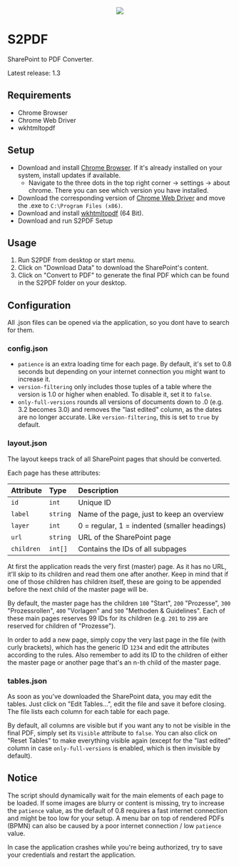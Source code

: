 <p align="center"><img src="https://raw.githubusercontent.com/deinesk/S2PDF/master/icon.ico" /></p>

# S2PDF
SharePoint to PDF Converter.

Latest release: 1.3

## Requirements
- Chrome Browser
- Chrome Web Driver
- wkhtmltopdf


## Setup
- Download and install [Chrome Browser](https://www.google.com/chrome/de/download-chrome/?brand=YTUH&gclid=EAIaIQobChMIitaPlJPJ_QIVywEGAB1T_gBGEAAYASAAEgLlu_D_BwE&gclsrc=aw.ds). If it's already installed on your system, install updates if available.
  - Navigate to the three dots in the top right corner -> settings -> about chrome. There you can see which version you have installed.
- Download the corresponding version of [Chrome Web Driver](https://chromedriver.chromium.org/downloads) and move the .exe to `C:\Program Files (x86)`.
- Download and install [wkhtmltopdf](https://wkhtmltopdf.org/downloads.html) (64 Bit).
- Download and run S2PDF Setup
  


## Usage
1. Run S2PDF from desktop or start menu.
2. Click on "Download Data" to download the SharePoint's content.
3. Click on "Convert to PDF" to generate the final PDF which can be found in the S2PDF folder on your desktop.


## Configuration

All .json files can be opened via the application, so you dont have to search for them.

### config.json

- `patience` is an extra loading time for each page. By default, it's set to 0.8 seconds but depending on your internet connection you might want to increase it.
- `version-filtering` only includes those tuples of a table where the version is 1.0 or higher when enabled. To disable it, set it to `false`.
- `only-full-versions` rounds all versions of documents down to .0 (e.g. 3.2 becomes 3.0) and removes the "last edited" column, as the dates are no longer accurate. Like `version-filtering`, this is set to `true` by default.

### layout.json
The layout keeps track of all SharePoint pages that should be converted.

Each page has these attributes:

| Attribute  | Type     | Description                                  |
|:-----------|:---------|:---------------------------------------------|
| `id`       | `int`    | Unique ID                                    |
| `label`    | `string` | Name of the page, just to keep an overview   |
| `layer`    | `int`    | 0 = regular, 1 = indented (smaller headings) |
| `url`      | `string` | URL of the SharePoint page                   |
| `children` | `int[]`  | Contains the IDs of all subpages             |


At first the application reads the very first (master) page. As it has no URL, it'll skip to its children and read them one after another. Keep in mind that if one of those children has children itself, these are going to be appended before the next child of the master page will be. 

By default, the master page has the children `100` "Start", `200` "Prozesse", `300` "Prozessrollen", `400` "Vorlagen" and `500` "Methoden & Guidelines".
Each of these main pages reserves 99 IDs for its children (e.g. `201` to `299` are reserved for children of "Prozesse").

In order to add a new page, simply copy the very last page in the file (with curly brackets), which has the generic ID `1234` and edit the attributes according to the rules. Also remember to add its ID to the children of either the master page or another page that's an n-th child of the master page.

### tables.json
As soon as you've downloaded the SharePoint data, you may edit the tables. Just click on "Edit Tables...", edit the file and save it before closing.
The file lists each column for each table for each page. 

By default, all columns are visible but if you want any to not be visible in the final PDF, simply set its `Visible` attribute to `false`. You can also click on "Reset Tables" to make everything visible again (except for the "last edited" column in case `only-full-versions` is enabled, which is then invisible by default). 


## Notice
The script should dynamically wait for the main elements of each page to be loaded. If some images are blurry or content is missing, try to increase the `patience` value, as the default of 0.8 requires a fast internet connection and might be too low for your setup. A menu bar on top of rendered PDFs (BPMN) can also be caused by a poor internet connection / low `patience` value.

In case the application crashes while you're being authorized, try to save your credentials and restart the application.
